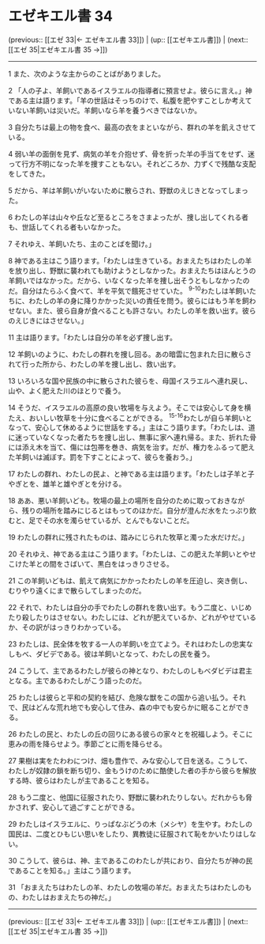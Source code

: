 # エゼキエル書 34

(previous:: [[エゼ 33|← エゼキエル書 33]]) | (up:: [[エゼキエル書]]) | (next:: [[エゼ 35|エゼキエル書 35 →]])

***


1 また、次のような主からのことばがありました。 

2 「人の子よ、羊飼いであるイスラエルの指導者に預言せよ。彼らに言え。」神である主は語ります。「羊の世話はそっちのけで、私腹を肥やすことしか考えていない羊飼いは災いだ。羊飼いなら羊を養うべきではないか。 

3 自分たちは最上の物を食べ、最高の衣をまといながら、群れの羊を飢えさせている。 

4 弱い羊の面倒を見ず、病気の羊を介抱せず、骨を折った羊の手当てをせず、迷って行方不明になった羊を捜すこともない。それどころか、力ずくで残酷な支配をしてきた。 

5 だから、羊は羊飼いがいないために散らされ、野獣のえじきとなってしまった。 

6 わたしの羊は山々や丘など至るところをさまよったが、捜し出してくれる者も、世話してくれる者もいなかった。 

7 それゆえ、羊飼いたち、主のことばを聞け。」 

8 神である主はこう語ります。「わたしは生きている。おまえたちはわたしの羊を放り出し、野獣に襲われても助けようとしなかった。おまえたちはほんとうの羊飼いではなかった。だから、いなくなった羊を捜し出そうともしなかったのだ。自分はたらふく食べて、羊を平気で餓死させていた。 <sup class="versenum">9-10</sup>わたしは羊飼いたちに、わたしの羊の身に降りかかった災いの責任を問う。彼らにはもう羊を飼わせない。また、彼ら自身が食べることも許さない。わたしの羊を救い出す。彼らのえじきにはさせない。」 

11 主は語ります。「わたしは自分の羊を必ず捜し出す。 

12 羊飼いのように、わたしの群れを捜し回る。あの暗雲に包まれた日に散らされて行った所から、わたしの羊を捜し出し、救い出す。 

13 いろいろな国や民族の中に散らされた彼らを、母国イスラエルへ連れ戻し、山や、よく肥えた川のほとりで養う。 

14 そうだ、イスラエルの高原の良い牧場を与えよう。そこでは安心して身を横たえ、おいしい牧草を十分に食べることができる。 <sup class="versenum">15-16</sup>わたしが自ら羊飼いとなって、安心して休めるように世話をする。」主はこう語ります。「わたしは、道に迷っていなくなった者たちを捜し出し、無事に家へ連れ帰る。また、折れた骨には添え木を当て、傷には包帯を巻き、病気を治す。だが、権力をふるって肥えた羊飼いは滅ぼす。罰を下すことによって、彼らを養おう。」 

17 わたしの群れ、わたしの民よ、と神である主は語ります。「わたしは子羊と子やぎとを、雄羊と雄やぎとを分ける。 

18 ああ、悪い羊飼いども。牧場の最上の場所を自分のために取っておきながら、残りの場所を踏みにじるとはもってのほかだ。自分が澄んだ水をたっぷり飲むと、足でその水を濁らせているが、とんでもないことだ。 

19 わたしの群れに残されたものは、踏みにじられた牧草と濁った水だけだ。」 

20 それゆえ、神である主はこう語ります。「わたしは、この肥えた羊飼いとやせこけた羊との間をさばいて、黒白をはっきりさせる。 

21 この羊飼いどもは、飢えて病気にかかったわたしの羊を圧迫し、突き倒し、むりやり遠くにまで散らしてしまったのだ。 

22 それで、わたしは自分の手でわたしの群れを救い出す。もう二度と、いじめたり殺したりはさせない。わたしには、どれが肥えているか、どれがやせているか、その訳がはっきりわかっている。 

23 わたしは、民全体を牧する一人の羊飼いを立てよう。それはわたしの忠実なしもべ、ダビデである。彼は羊飼いとなって、わたしの民を養う。 

24 こうして、主であるわたしが彼らの神となり、わたしのしもべダビデは君主となる。主であるわたしがこう語ったのだ。 

25 わたしは彼らと平和の契約を結び、危険な獣をこの国から追い払う。それで、民はどんな荒れ地でも安心して住み、森の中でも安らかに眠ることができる。 

26 わたしの民と、わたしの丘の回りにある彼らの家々とを祝福しよう。そこに恵みの雨を降らせよう。季節ごとに雨を降らせる。 

27 果樹は実をたわわにつけ、畑も豊作で、みな安心して日を送る。こうして、わたしが奴隷の鎖を断ち切り、金もうけのために酷使した者の手から彼らを解放する時、彼らはわたしが主であることを知る。 

28 もう二度と、他国に征服されたり、野獣に襲われたりしない。だれからも脅かされず、安心して過ごすことができる。 

29 わたしはイスラエルに、りっぱなぶどうの木（メシヤ）を生やす。わたしの国民は、二度とひもじい思いをしたり、異教徒に征服されて恥をかいたりはしない。 

30 こうして、彼らは、神、主であるこのわたしが共におり、自分たちが神の民であることを知る。」主はこう語ります。 

31 「おまえたちはわたしの羊、わたしの牧場の羊だ。おまえたちはわたしのもの、わたしはおまえたちの神だ。」

***

(previous:: [[エゼ 33|← エゼキエル書 33]]) | (up:: [[エゼキエル書]]) | (next:: [[エゼ 35|エゼキエル書 35 →]])
